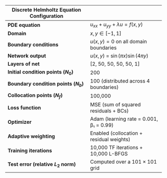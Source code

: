 | Discrete Helmholtz Equation Configuration |  |
|------------------------------------------|--|
| **PDE equation**                         | $u_{xx} + u_{yy} + \lambda u = f(x, y)$ |
| **Domain**                               | $x, y \in [-1, 1]$                      |
| **Boundary conditions**                  | $u(x,y) = 0$ on all domain boundaries   |
| **Network output**                      | $u(x, y)$ = $\sin(\pi x)\sin(4\pi y)$   |
| **Layers of net**                        | [2, 50, 50, 50, 50, 1]                  |
| **Initial condition points ($N_0$)**     | 200                                     |
| **Boundary condition points ($N_b$)**    | 100 (distributed across 4 boundaries)   |
| **Collocation points ($N_f$)**           | 100,000                                 |
| **Loss function**                        | MSE (sum of squared residuals + BCs)    |
| **Optimizer**                            | Adam (learning rate = 0.001, β₁ = 0.99) |
| **Adaptive weighting**                   | Enabled (collocation + residual weights)|
| **Training iterations**                  | 10,000 TF iterations + 10,000 L-BFGS    |
| **Test error (relative $L_2$ norm)**     | Computed over a $101 \times 101$ grid   |
